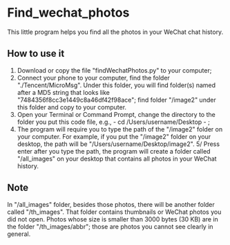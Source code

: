 # Find_wechat_photos

This little program helps you find all the photos in your WeChat chat history. 

## How to use it

1. Download or copy the file "findWechatPhotos.py" to your computer;
2. Connect your phone to your computer, find the folder "./Tencent/MicroMsg". Under this folder, you will find folder(s) named after a MD5 string that looks like "7484356f8cc3e1449c8a46df42f98ace"; find folder "/image2" under this folder and copy to your computer.
3. Open your Terminal or Command Prompt, change the directory to the folder you put this code file, e.g., - cd /Users/username/Desktop - ;
4. The program will require you to type the path of the "/image2" folder on your computer. For example, if you put the "/image2" folder on your desktop, the path will be "/Users/username/Desktop/image2".
5/ Press enter after you type the path, the program will create a folder called "/all_images" on your desktop that contains all photos in your WeChat history.

## Note

In "/all_images" folder, besides those photos, there will be another folder called "/th_images". That folder contains thumbnails or WeChat photos you did not open. Photos whose size is smaller than 3000 bytes (30 KB) are in the folder "/th_images/abbr"; those are photos you cannot see clearly in general.
